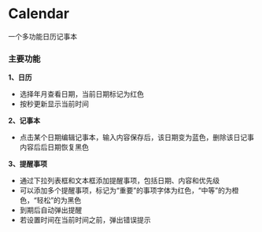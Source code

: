 # Calendar
一个多功能日历记事本

### 主要功能
**1、日历**
+ 选择年月查看日期，当前日期标记为红色
+ 按秒更新显示当前时间

**2、记事本**
+ 点击某个日期编辑记事本，输入内容保存后，该日期变为蓝色，删除该日记事内容后后日期恢复黑色

**3、提醒事项**
+ 通过下拉列表框和文本框添加提醒事项，包括日期、内容和优先级
+ 可以添加多个提醒事项，标记为“重要”的事项字体为红色，“中等”的为橙色，“轻松”的为黑色
+ 到期后自动弹出提醒
+ 若设置时间在当前时间之前，弹出错误提示
